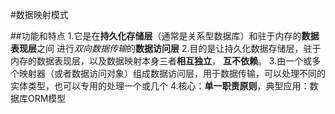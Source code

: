 #数据映射模式

##功能和特点
   1.它是在**持久化存储层**（通常是关系型数据库）和驻于内存的**数据表现层**之间
   进行*双向数据传输*的**数据访问层**
   2.目的是让持久化数据存储层，驻于内存的数据表现层，以及数据映射本身三者**相互独立**，
   **互不依赖**。
   3.由一个或多个映射器（或者数据访问对象）组成数据访问层，用于数据传输，可以处理不同的
   实体类型，也可以专用的处理一个或几个
   4.核心：**单一职责原则**，典型应用：数据库ORM模型